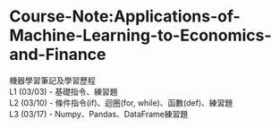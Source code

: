 # Course-Note:Applications-of-Machine-Learning-to-Economics-and-Finance

機器學習筆記及學習歷程<br/>
L1 (03/03) - 基礎指令、練習題<br/>
L2 (03/10) - 條件指令(if)、迴圈(for, while)、函數(def)、練習題<br/>
L3 (03/17) - Numpy、Pandas、DataFrame練習題<br/>
